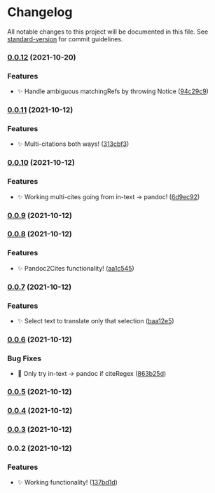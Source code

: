# Changelog

All notable changes to this project will be documented in this file. See [standard-version](https://github.com/conventional-changelog/standard-version) for commit guidelines.

### [0.0.12](https://github.com/SkepticMystic/Cites2Pandoc/compare/0.0.11...0.0.12) (2021-10-20)


### Features

* :sparkles: Handle ambiguous matchingRefs by throwing Notice ([94c29c9](https://github.com/SkepticMystic/Cites2Pandoc/commit/94c29c93516c914feb6e2a29af5275dd80848e6e))

### [0.0.11](https://github.com/SkepticMystic/Cites2Pandoc/compare/0.0.10...0.0.11) (2021-10-12)


### Features

* :sparkles: Multi-citations both ways! ([313cbf3](https://github.com/SkepticMystic/Cites2Pandoc/commit/313cbf3c566ffdbed9dc47c37aedadc618bdd137))

### [0.0.10](https://github.com/SkepticMystic/Cites2Pandoc/compare/0.0.9...0.0.10) (2021-10-12)


### Features

* :sparkles: Working multi-cites going from in-text → pandoc! ([6d9ec92](https://github.com/SkepticMystic/Cites2Pandoc/commit/6d9ec92166687234c260039dc2578e87098bf28f))

### [0.0.9](https://github.com/SkepticMystic/Cites2Pandoc/compare/0.0.8...0.0.9) (2021-10-12)

### [0.0.8](https://github.com/SkepticMystic/citation-style-translation/compare/0.0.7...0.0.8) (2021-10-12)


### Features

* :sparkles: Pandoc2Cites functionality! ([aa1c545](https://github.com/SkepticMystic/citation-style-translation/commit/aa1c5452c6c1c9eb2a25cc868af2d05206c55a33))

### [0.0.7](https://github.com/SkepticMystic/citation-style-translation/compare/0.0.6...0.0.7) (2021-10-12)


### Features

* :sparkles: Select text to translate only that selection ([baa12e5](https://github.com/SkepticMystic/citation-style-translation/commit/baa12e507e2b73da8d640e98163cfbf7788a9c5c))

### [0.0.6](https://github.com/SkepticMystic/citation-style-translation/compare/0.0.5...0.0.6) (2021-10-12)


### Bug Fixes

* :bug: Only try in-text → pandoc if citeRegex ([863b25d](https://github.com/SkepticMystic/citation-style-translation/commit/863b25d41581442f12d23733c0198d538fbf2a64))

### [0.0.5](https://github.com/SkepticMystic/citation-style-translation/compare/0.0.4...0.0.5) (2021-10-12)

### [0.0.4](https://github.com/SkepticMystic/citation-style-translation/compare/0.0.3...0.0.4) (2021-10-12)

### [0.0.3](https://github.com/SkepticMystic/citation-style-translation/compare/0.0.2...0.0.3) (2021-10-12)

### 0.0.2 (2021-10-12)


### Features

* :sparkles: Working functionality! ([137bd1d](https://github.com/SkepticMystic/citation-style-translation/commit/137bd1dba875e9cdf85e14635f6a393c69e179d8))

